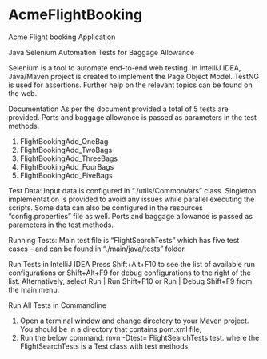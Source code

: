 # AcmeFlightBooking
Acme Flight booking Application

Java Selenium Automation 
Tests for Baggage Allowance

Selenium is a tool to automate end-to-end web testing. In IntelliJ IDEA, Java/Maven project is created to implement the Page Object Model. TestNG is used for assertions.
Further help on the relevant topics can be found on the web.

Documentation
As per the document provided a total of 5 tests are provided. Ports and baggage allowance is passed as parameters in the test methods.
1.	FlightBookingAdd_OneBag
2.	FlightBookingAdd_TwoBags
3.	FlightBookingAdd_ThreeBags
4.	FlightBookingAdd_FourBags
5.	FlightBookingAdd_FiveBags

Test Data: Input data is configured in “./utils/CommonVars” class. Singleton implementation is provided to avoid any issues while parallel executing the scripts.
Some data can also be configured in the resources “config.properties” file as well.
Ports and baggage allowance is passed as parameters in the test methods.

Running Tests:
Main test file is “FlightSearchTests” which has five test cases – and can be found in 
“./main/java/tests” folder.

Run Tests in IntelliJ IDEA
Press Shift+Alt+F10 to see the list of available run configurations or Shift+Alt+F9 for debug configurations to the right of the list.
Alternatively, select Run | Run Shift+F10 or Run | Debug Shift+F9 from the main menu.

Run All Tests in Commandline
1.	Open a terminal window and change directory to your Maven project. You should be in a directory that contains pom.xml file,
2.	Run the below command: mvn -Dtest= FlightSearchTests test. where the FlightSearchTests is a Test class with test methods.


